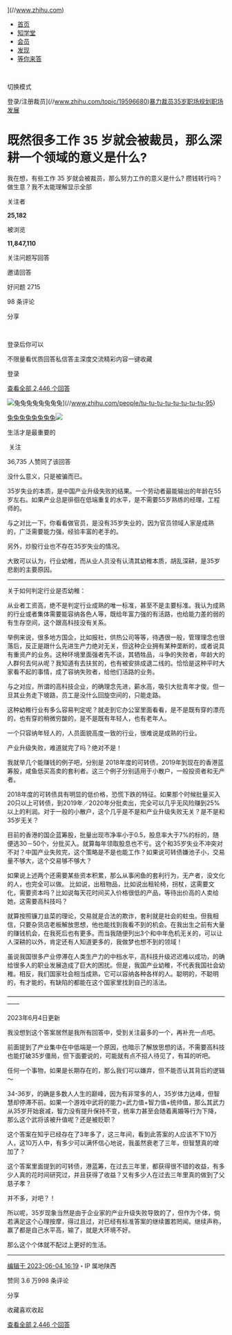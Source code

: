 ](//www.zhihu.com)

  * [首页](//www.zhihu.com/)
  * [知学堂](//www.zhihu.com/education/learning)
  * [会员](//www.zhihu.com/xen/vip-web)
  * [发现](//www.zhihu.com/explore)
  * [等你来答](//www.zhihu.com/question/waiting)

​

切换模式

登录/注册裁员](//www.zhihu.com/topic/19596680)[暴力裁员](//www.zhihu.com/topic/19597510)[35岁](//www.zhihu.com/topic/19848530)[职场规划](//www.zhihu.com/topic/19913587)[职场发展](//www.zhihu.com/topic/20177772)

# 既然很多工作 35 岁就会被裁员，那么深耕一个领域的意义是什么?

我在想，有些工作 35 岁就会被裁员，那么努力工作的意义是什么? 攒钱转行吗？做生意？我不太能理解显示全部 ​

关注者

**25,182**

被浏览

**11,847,110**

关注问题​写回答

​邀请回答

​好问题 2715

​98 条评论

​分享

​

登录后你可以

不限量看优质回答私信答主深度交流精彩内容一键收藏

登录

[查看全部 2,446 个回答](/question/391921616)

![兔兔兔兔兔兔兔兔](https://picx.zhimg.com/v2-d408f3eb48a549b3d9c00242ac044119_l.jpg?source=1940ef5c)](//www.zhihu.com/people/tu-tu-tu-tu-tu-tu-tu-tu-95)

[兔兔兔兔兔兔兔兔](//www.zhihu.com/people/tu-tu-tu-tu-tu-tu-tu-tu-95)​![](https://picx.zhimg.com/v2-4812630bc27d642f7cafcd6cdeca3d7a.jpg?source=88ceefae)

生活才是最重要的

​ 关注

36,735 人赞同了该回答

没什么意义，只是被骗而已。

35岁失业的本质，是中国产业升级失败的结果。一个劳动者最能输出的年龄在55岁左右。如果产业总是徘徊在低端重复的水平，是不需要55岁熟练的经理，工程师的。

与之对比一下，你看看做官员，是没有35岁失业的，因为官员领域人家是成熟的，广泛需要能力强，经验丰富的老手的。

另外，炒股行业也不存在35岁失业的情况。

大致可以认为，行业幼稚，而从业人员没有认清其幼稚本质，胡乱深耕，是35岁悲剧的主要原因。

_________________________________________________________________________________________

关于如何判定行业是否幼稚：

从业者工资高，绝不是判定行业成熟的唯一标准，甚至不是主要标准。我认为成熟的行业或者集体需要能容纳各色人等，既给年富力强的有活路，也给能力差的弱的有生存空间，这个跟高科技没有关系。

举例来说，很多地方国企，比如报社，供热公司等等，待遇很一般，管理理念也很落后，反正是跟什么先进生产力绝对无关，但这种企业拥有某种垄断的，或者说具有重资产的业务。这种环境里面强者先不谈，其牺牲品，斗争的失败者，年龄大的人群何去何从呢？我知道有去扶贫的，也有被安排成退二线的。恰恰是这种平时大家看不起的事情，成了容纳失败者，给他们活路的业务。

与之对应，所谓的高科技企业，的确理念先进，薪水高，吸引大批青年才俊。但一旦其业务走下坡路，员工是没什么回旋空间的，只能走路。

这种幼稚行业有多么容易判定呢？就走到它办公室里面看看，是不是既有穿的漂亮的，也有穿的稍微穷酸的，是不是既有年轻人，也有老年人。

一个只容纳年轻人的，人员面貌高度一致的行业，很难说是成熟的行业。

产业升级失败，难道就完了吗？绝对不是！

我就举几个能赚钱的例子吧，分别是 2018年度的可转债，2019年到现在的香港蓝筹股，咸鱼低买高卖的套利者。这三个例子分别适用于小散户，一般投资者和无产者。

2018年度的可转债具有明显的低价格，恐慌下跌的特征。如果那个时候批量买入20只以上可转债，到2019年／2020年分批卖出，完全可以几乎无风险赚到25%以上的利润。对于一般的小散户，这个几乎是不是和产业升级失败无关？是不是和35岁无关？

目前的香港的国企蓝筹股，批量出现市净率小于0.5，股息率大于7%的标的，随便选30－50个，分批买入。就算每年领取股息也不亏。这个和35岁失业不冲突对不对？中国产业失败完，这个策略是不是也能工作？如果说可转债嫌池子小，交易量不够大，这个交易够不够大？

如果说上述两个还需要某些资本积累，那么从事闲鱼的套利行为，无产者，没文化的人，也完全可以做。 比如说，出租物品，比如说出租轮椅，拐杖，这需要文化，需要资本吗？比如说每天花时间买入价格很低的产品，等待出价高的人卖给她，这需要高科技吗？

就算按照镰刀韭菜的理论，交易就是合法的欺诈，套利就是社会的蛀虫。但我相信，只要杂货店老板解放思想，他也能找到我看不到的机会。在我出生之前有大量的赚钱机会，在我死后也有更多。而当我随便列出3个和中年危机无关的，可以让人深耕的以外，肯定还有人知道更多的，我做梦也想不到的领域！

虽说我国很多产业停滞在人类生产力的中档水平，高科技升级迟迟难以成功，的确给很多人的职业发展造成了巨大的困扰。但是，我国产业幼稚，不代表我国社会幼稚。相反，我们国家社会相当成熟，它可以容纳各种各样的人。聪明的，不聪明的，有才能的，有缺陷的都能在这个国家里找到自己的活法。

——————————————————————————————————————

2023年6月4日更新

我没想到这个答案居然是我所有回答中，受到关注最多的一个，再补充一点吧。

前面提到了产业集中在中低端是一个原因，也暗示了解放思想的话，不需要高科技也能打破35岁僵局，但下面要说的，可能就有点不招人待见了，有耳的听吧。

任何一个事物，如果是长期存在的，那么我们可以嫌弃，但不能否认其背后的逻辑～

34-36岁，的确是多数人人生的巅峰，因为有非常多的人，35岁体力达峰，但智慧却停滞不前。如果一个游戏中武将的能力=武力值+智力值+统帅值，那么其武力从35岁开始衰减，智力没有提升保持不变，统率力甚至会随着离婚等行为下降，那么这个武将该被升值呢？还是被贬职？

这个答案在知乎已经存在了3年多了，这三年间，看到此答案的人应该不下10万人，这10万人中，有多少可以满怀信心地说，我虽然衰老了三年，但智慧真的增加了？

这个答案里面提到的可转债，港蓝筹，在过去三年里，都获得很不错的收益，有多少人真的花时间研究过，并且获得了收益？又有多少人在过去三年里真的做到了父慈子孝？

并不多，对吧？！

所以呢，35岁现象当然是由于企业家的产业升级失败导致的了，但作为个体，倘若满足这个心理按摩，得过且过，对已经有标准答案的继续置若罔闻。继续声称，赢了都是自己水平高，输了，就是大环境不好。

那么这个个体就不配过上更好的生活。

* * *

[编辑于 2023-06-04 16:19](//www.zhihu.com/question/391921616/answer/1196385936)・IP 属地陕西

​赞同 3.6 万​​998 条评论

​分享

​收藏​喜欢收起​

[查看全部 2,446 个回答](/question/391921616)
